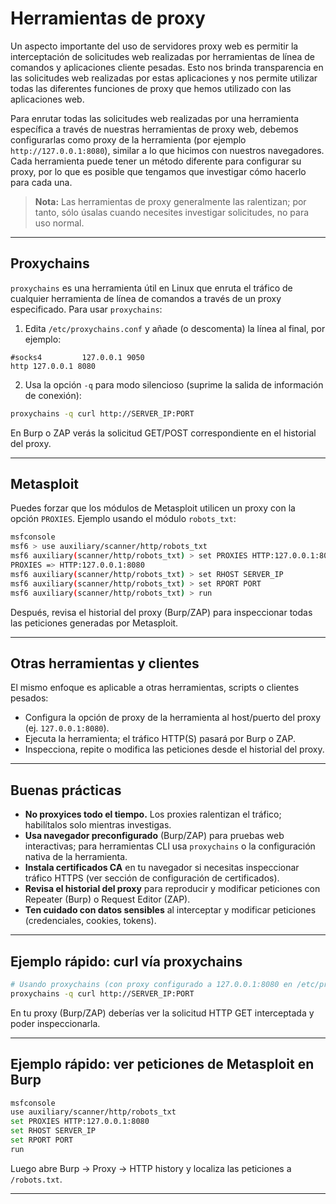 # Herramientas de proxy

Un aspecto importante del uso de servidores proxy web es permitir la interceptación de solicitudes web realizadas por herramientas de línea de comandos y aplicaciones cliente pesadas. Esto nos brinda transparencia en las solicitudes web realizadas por estas aplicaciones y nos permite utilizar todas las diferentes funciones de proxy que hemos utilizado con las aplicaciones web.

Para enrutar todas las solicitudes web realizadas por una herramienta específica a través de nuestras herramientas de proxy web, debemos configurarlas como proxy de la herramienta (por ejemplo `http://127.0.0.1:8080`), similar a lo que hicimos con nuestros navegadores. Cada herramienta puede tener un método diferente para configurar su proxy, por lo que es posible que tengamos que investigar cómo hacerlo para cada una.

> **Nota:** Las herramientas de proxy generalmente las ralentizan; por tanto, sólo úsalas cuando necesites investigar solicitudes, no para uso normal.

---

## Proxychains

`proxychains` es una herramienta útil en Linux que enruta el tráfico de cualquier herramienta de línea de comandos a través de un proxy especificado. Para usar `proxychains`:

1. Edita `/etc/proxychains.conf` y añade (o descomenta) la línea al final, por ejemplo:
```text
#socks4         127.0.0.1 9050
http 127.0.0.1 8080
```

2. Usa la opción `-q` para modo silencioso (suprime la salida de información de conexión):
```bash
proxychains -q curl http://SERVER_IP:PORT
```

En Burp o ZAP verás la solicitud GET/POST correspondiente en el historial del proxy.

---

## Metasploit

Puedes forzar que los módulos de Metasploit utilicen un proxy con la opción `PROXIES`. Ejemplo usando el módulo `robots_txt`:

```bash
msfconsole
msf6 > use auxiliary/scanner/http/robots_txt
msf6 auxiliary(scanner/http/robots_txt) > set PROXIES HTTP:127.0.0.1:8080
PROXIES => HTTP:127.0.0.1:8080
msf6 auxiliary(scanner/http/robots_txt) > set RHOST SERVER_IP
msf6 auxiliary(scanner/http/robots_txt) > set RPORT PORT
msf6 auxiliary(scanner/http/robots_txt) > run
```

Después, revisa el historial del proxy (Burp/ZAP) para inspeccionar todas las peticiones generadas por Metasploit.

---

## Otras herramientas y clientes

El mismo enfoque es aplicable a otras herramientas, scripts o clientes pesados:

- Configura la opción de proxy de la herramienta al host/puerto del proxy (ej. `127.0.0.1:8080`).
- Ejecuta la herramienta; el tráfico HTTP(S) pasará por Burp o ZAP.
- Inspecciona, repite o modifica las peticiones desde el historial del proxy.

---

## Buenas prácticas

- **No proxyices todo el tiempo.** Los proxies ralentizan el tráfico; habilítalos solo mientras investigas.
- **Usa navegador preconfigurado** (Burp/ZAP) para pruebas web interactivas; para herramientas CLI usa `proxychains` o la configuración nativa de la herramienta.
- **Instala certificados CA** en tu navegador si necesitas inspeccionar tráfico HTTPS (ver sección de configuración de certificados).
- **Revisa el historial del proxy** para reproducir y modificar peticiones con Repeater (Burp) o Request Editor (ZAP).
- **Ten cuidado con datos sensibles** al interceptar y modificar peticiones (credenciales, cookies, tokens).

---

## Ejemplo rápido: curl vía proxychains

```bash
# Usando proxychains (con proxy configurado a 127.0.0.1:8080 en /etc/proxychains.conf)
proxychains -q curl http://SERVER_IP:PORT
```

En tu proxy (Burp/ZAP) deberías ver la solicitud HTTP GET interceptada y poder inspeccionarla.

---

## Ejemplo rápido: ver peticiones de Metasploit en Burp

```bash
msfconsole
use auxiliary/scanner/http/robots_txt
set PROXIES HTTP:127.0.0.1:8080
set RHOST SERVER_IP
set RPORT PORT
run
```

Luego abre Burp → Proxy → HTTP history y localiza las peticiones a `/robots.txt`.

---
